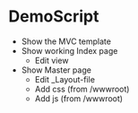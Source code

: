 # DemoScript

- Show the MVC template
- Show working Index page
  - Edit view
- Show Master page
  - Edit _Layout-file
  - Add css (from /wwwroot) 
  - Add js (from /wwwroot)
